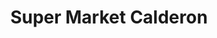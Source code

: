 ---
title: "Super Market Calderon"
url: /san-cristobal/super-market-calderon/
shop: supermercado
---